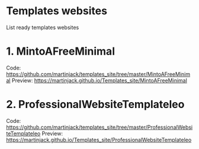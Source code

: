 # Templates websites

List ready templates websites

# 1. MintoAFreeMinimal
Code: https://github.com/martinjack/templates_site/tree/master/MintoAFreeMinimal
Preview: https://martinjack.github.io/Templates_site/MintoAFreeMinimal
# 2. ProfessionalWebsiteTemplateleo
Code: https://github.com/martinjack/templates_site/tree/master/ProfessionalWebsiteTemplateleo
Preview: https://martinjack.github.io/Templates_site/ProfessionalWebsiteTemplateleo
